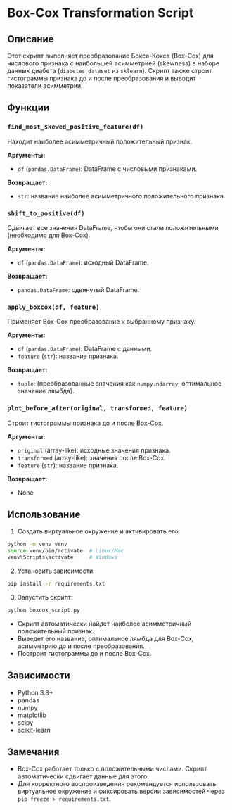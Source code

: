 # Box-Cox Transformation Script

## Описание

Этот скрипт выполняет преобразование Бокса-Кокса (Box-Cox) для числового признака с наибольшей асимметрией (skewness) в наборе данных диабета (`diabetes dataset` из `sklearn`). Скрипт также строит гистограммы признака до и после преобразования и выводит показатели асимметрии.

## Функции

### `find_most_skewed_positive_feature(df)`
Находит наиболее асимметричный положительный признак.

**Аргументы:**
- `df` (`pandas.DataFrame`): DataFrame с числовыми признаками.

**Возвращает:**
- `str`: название наиболее асимметричного положительного признака.

### `shift_to_positive(df)`
Сдвигает все значения DataFrame, чтобы они стали положительными (необходимо для Box-Cox).

**Аргументы:**
- `df` (`pandas.DataFrame`): исходный DataFrame.

**Возвращает:**
- `pandas.DataFrame`: сдвинутый DataFrame.

### `apply_boxcox(df, feature)`
Применяет Box-Cox преобразование к выбранному признаку.

**Аргументы:**
- `df` (`pandas.DataFrame`): DataFrame с данными.
- `feature` (`str`): название признака.

**Возвращает:**
- `tuple`: (преобразованные значения как `numpy.ndarray`, оптимальное значение лямбда).

### `plot_before_after(original, transformed, feature)`
Строит гистограммы признака до и после Box-Cox.

**Аргументы:**
- `original` (array-like): исходные значения признака.
- `transformed` (array-like): значения после Box-Cox.
- `feature` (`str`): название признака.

**Возвращает:**
- None

## Использование

1. Создать виртуальное окружение и активировать его:

```bash
python -m venv venv
source venv/bin/activate  # Linux/Mac
venv\Scripts\activate     # Windows
```

2. Установить зависимости:

```bash
pip install -r requirements.txt
```

3. Запустить скрипт:

```bash
python boxcox_script.py
```

- Скрипт автоматически найдет наиболее асимметричный положительный признак.
- Выведет его название, оптимальное лямбда для Box-Cox, асимметрию до и после преобразования.
- Построит гистограммы до и после Box-Cox.

## Зависимости

- Python 3.8+
- pandas
- numpy
- matplotlib
- scipy
- scikit-learn

## Замечания

- Box-Cox работает только с положительными числами. Скрипт автоматически сдвигает данные для этого.
- Для корректного воспроизведения рекомендуется использовать виртуальное окружение и фиксировать версии зависимостей через `pip freeze > requirements.txt`.